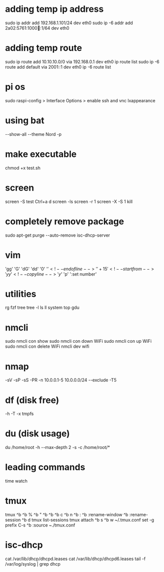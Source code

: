 # adding temp ip address
sudo ip addr add 192.168.1.101/24 dev eth0
sudo ip -6 addr add 2a02:5761:1000:100::1/64 dev eth0

# adding temp route
sudo ip route add 10.10.10.0/0 via 192.168.0.1 dev eth0
ip route list
sudo ip -6 route add default via 2001::1 dev eth0
ip -6 route list

# pi os
sudo raspi-config > Interface Options > enable ssh and vnc
lxappearance    <!-- theme -->

# using bat
--show-all          <!-- shows all none printable characters -->
--theme Nord -p     <!-- -p for plain -->

# make executable
chmod +x test.sh

# screen
screen -S test          <!-- create a session -->
Ctrl+a d                <!-- deattach from session -->
screen -ls              <!-- list screens -->
screen -r 1             <!-- reattach to session -->
screen -X -S 1 kill     <!-- kill session 1 -->

# completely remove package
sudo apt-get purge --auto-remove isc-dhcp-server

# vim
'gg'            <!-- first line -->
'G'             <!-- last line -->
'dG'            <!-- delete until last line -->
'dd'            <!-- delete current line -->
'0'             <!-- beginning of line -->
'$'             <!-- end of line -->
'%d'            <!-- delete all -->
'+15'           <!-- start from -->
'yy'            <!-- copy line -->
'y$'            <!-- copy until end of line -->
'p'             <!-- paste -->
':set number'

# utilities
rg          <!-- ripgrep -->
fzf         <!-- fzf ↵ -->
tree        <!-- exa --tree -->
tree -l     <!-- exa -T -l -->
ls          <!-- exa -->
ll          <!-- exa -l -->
system      <!-- neofetch -->
top         <!-- btop -->
gdu         <!-- graphical disk usage -->

# nmcli
sudo nmcli con show
sudo nmcli con down WiFi
sudo nmcli con up WiFi
sudo nmcli con delete WiFi
nmcli dev wifi

# nmap
-sV             <!-- show all services detail and version -->
-sP             <!-- only ping -->
-sS             <!-- TYP SYN -->
-PR             <!-- ARP discovery -->
-n              <!-- no resolve -->
10.0.0.1-5      <!-- scan from 10.0.0.1 to 10.0.0.5 -->
10.0.0.0/24     <!-- scan the whole subnet -->
--exclude       <!-- exclude following IP address -->
-T5             <!-- time templates, from T0 to T5, T5 is the fastest, T3 is the default -->

# df (disk free)
-h              <!-- human readable -->
-T              <!-- storage type -->
-x  tmpfs       <!-- exclude tmpfs -->

# du (disk usage)
du /home/root       <!-- disk usage of a directory, current directory is the default -->
-h                  <!-- human readable -->
--max-depth 2       <!-- only two sub-directories deep -->
-s                  <!-- summary -->
-c /home/root/*     <!-- total -->

# leading commands
time            <!-- time to excute a command or a script -->
watch           <!-- auto refresh -->

# tmux
tmux                <!-- start a tmux new session -->
^b                  <!-- leader, Cntrl-b -->
^b %                <!-- split vertically -->
^b "                <!-- split horizontally -->
^b <arrow>          <!-- move between splits -->
^b <space>          <!-- change layout -->
^b c                <!-- new window -->
^b n                <!-- next window -->
^b :                <!-- command mode -->
^b :rename-window   <!-- give window a name -->
^b :rename-session  <!-- give session a name -->
^b d                <!-- deattach -->
tmux list-sessions
tmux attach         <!-- if only tmux, it will create a new session -->
^b s                <!-- show sessions within tmux -->
^b w                <!-- show sessons and windows -->
~/.tmux.conf        <!-- tmux config file -->
 set -g prefix C-s  <!-- make Ctrl-s the leader -->
^b :source ~./tmux.conf

# isc-dhcp
cat /var/lib/dhcp/dhcpd.leases 
cat /var/lib/dhcp/dhcpd6.leases
tail -f /var/log/syslog | grep dhcp